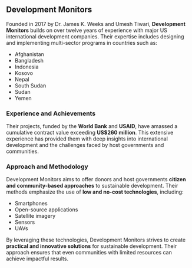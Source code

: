## Development Monitors

Founded in 2017 by Dr. James K. Weeks and Umesh Tiwari, **Development Monitors** builds on over twelve years of experience with major US international development companies. Their expertise includes designing and implementing multi-sector programs in countries such as:

- Afghanistan
- Bangladesh
- Indonesia
- Kosovo
- Nepal
- South Sudan
- Sudan
- Yemen

### Experience and Achievements

Their projects, funded by the **World Bank** and **USAID**, have amassed a cumulative contract value exceeding **US$260 million**. This extensive experience has provided them with deep insights into international development and the challenges faced by host governments and communities.

### Approach and Methodology

Development Monitors aims to offer donors and host governments **citizen and community-based approaches** to sustainable development. Their methods emphasize the use of **low and no-cost technologies**, including:

- Smartphones
- Open-source applications
- Satellite imagery
- Sensors
- UAVs

By leveraging these technologies, Development Monitors strives to create **practical and innovative solutions** for sustainable development. Their approach ensures that even communities with limited resources can achieve impactful results.

